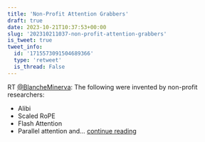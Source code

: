 ```yaml
---
title: 'Non-Profit Attention Grabbers'
draft: true
date: 2023-10-21T10:37:53+00:00
slug: '202310211037-non-profit-attention-grabbers'
is_tweet: true
tweet_info:
  id: '1715573091504689366'
  type: 'retweet'
  is_thread: False
---
```




RT [@BlancheMinerva](https://x.com/BlancheMinerva): The following were invented by non-profit researchers:
- Alibi
- Scaled RoPE
- Flash Attention
- Parallel attention and… [continue reading](https://x.com/sytelus/status/1715573091504689366)
